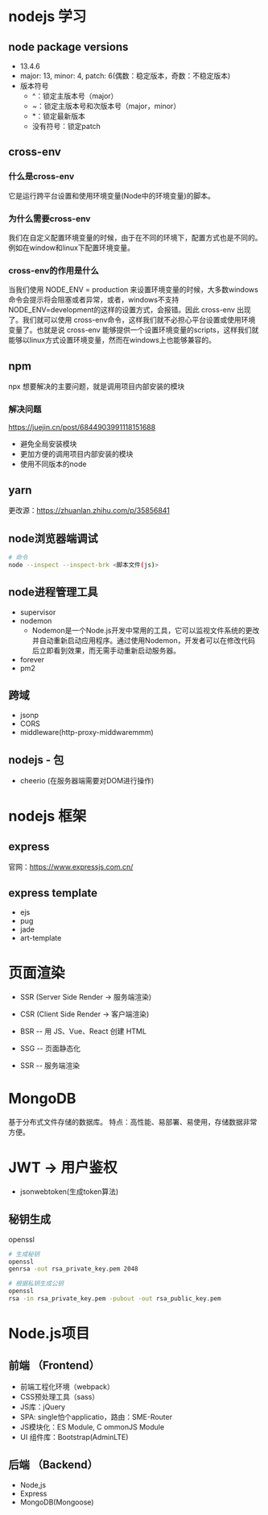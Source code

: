 # nodejs 学习

## node package versions
- 13.4.6
- major: 13, minor: 4, patch: 6(偶数：稳定版本，奇数：不稳定版本)
- 版本符号
    - ^：锁定主版本号（major）
    - ~：锁定主版本号和次版本号（major，minor）
    - *：锁定最新版本
    - 没有符号：锁定patch


## cross-env
### 什么是cross-env
它是运行跨平台设置和使用环境变量(Node中的环境变量)的脚本。

### 为什么需要cross-env
我们在自定义配置环境变量的时候，由于在不同的环境下，配置方式也是不同的。例如在window和linux下配置环境变量。

### cross-env的作用是什么
当我们使用 NODE_ENV = production 来设置环境变量的时候，大多数windows命令会提示将会阻塞或者异常，或者，windows不支持NODE_ENV=development的这样的设置方式，会报错。因此 cross-env 出现了。我们就可以使用 cross-env命令，这样我们就不必担心平台设置或使用环境变量了。也就是说 cross-env 能够提供一个设置环境变量的scripts，这样我们就能够以linux方式设置环境变量，然而在windows上也能够兼容的。



## npm
npx 想要解决的主要问题，就是调用项目内部安装的模块

### 解决问题
https://juejin.cn/post/6844903991118151688
- 避免全局安装模块
- 更加方便的调用项目内部安装的模块
- 使用不同版本的node


## yarn
更改源：https://zhuanlan.zhihu.com/p/35856841


## node浏览器端调试
```bash
# 命令
node --inspect --inspect-brk <脚本文件(js)>
```


## node进程管理工具
- supervisor
- nodemon
    - Nodemon是一个Node.js开发中常用的工具，它可以监视文件系统的更改并自动重新启动应用程序。通过使用Nodemon，开发者可以在修改代码后立即看到效果，而无需手动重新启动服务器。
- forever
- pm2


## 跨域
- jsonp
- CORS
- middleware(http-proxy-middwaremmm)


## nodejs - 包
- cheerio (在服务器端需要对DOM进行操作)


# nodejs 框架
## express
官网：https://www.expressjs.com.cn/

## express template
- ejs
- pug
- jade
- art-template


# 页面渲染
- SSR (Server Side Render -> 服务端渲染)
- CSR (Client Side Render -> 客户端渲染)

- BSR -- 用 JS、Vue、React 创建 HTML
- SSG -- 页面静态化
- SSR -- 服务端渲染


# MongoDB
基于分布式文件存储的数据库。
特点：高性能、易部署、易使用，存储数据非常方便。


# JWT -> 用户鉴权
- jsonwebtoken(生成token算法)

## 秘钥生成
openssl
```bash
# 生成秘钥
openssl
genrsa -out rsa_private_key.pem 2048

# 根据私钥生成公钥
openssl
rsa -in rsa_private_key.pem -pubout -out rsa_public_key.pem
```


# Node.js项目
## 前端 （Frontend）
- 前端工程化环境（webpack）
- CSS预处理工具（sass）
- JS库：jQuery
- SPA: single怕个applicatio，路由：SME-Router
- JS模块化：ES Module, C ommonJS Module
- UI 组件库：Bootstrap(AdminLTE)

## 后端 （Backend）
- Node,js
- Express
- MongoDB(Mongoose)